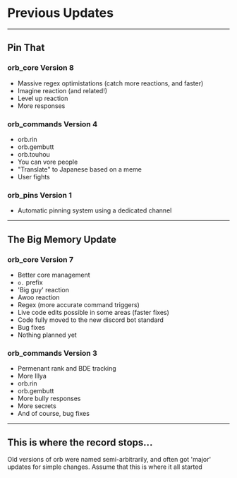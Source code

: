 # Previous Updates 

---

## Pin That

### orb_core Version 8

- Massive regex optimistations (catch more reactions, and faster)
- Imagine reaction (and related!)
- Level up reaction
- More responses

### orb_commands Version 4

- orb.rin
- orb.gembutt
- orb.touhou
- You can vore people
- "Translate" to Japanese based on a meme
- User fights

### orb_pins Version 1
- Automatic pinning system using a dedicated channel

---

## The Big Memory Update
### orb_core Version 7

- Better core management
- `o.` prefix
- 'Big guy' reaction
- Awoo reaction
- Regex (more accurate command triggers)
- Live code edits possible in some areas (faster fixes)
- Code fully moved to the new discord bot standard
- Bug fixes
- Nothing planned yet

### orb_commands Version 3

- Permenant rank and BDE tracking
- More Illya
- orb.rin
- orb.gembutt
- More bully responses
- More secrets
- And of course, bug fixes

---

## This is where the record stops...
Old versions of orb were named semi-arbitrarily, and often got 'major' updates for simple changes. Assume that this is where it all started